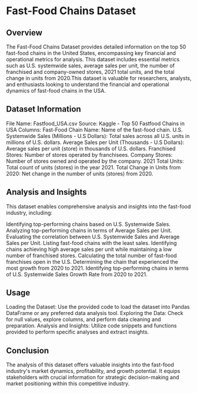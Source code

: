 # Fast-Food Chains Dataset

## Overview

The Fast-Food Chains Dataset provides detailed information on the top 50 fast-food chains in the United States, encompassing key financial and operational metrics for analysis. This dataset includes essential metrics such as U.S. systemwide sales, average sales per unit, the number of franchised and company-owned stores, 2021 total units, and the total change in units from 2020.This dataset is valuable for researchers, analysts, and enthusiasts looking to understand the financial and operational dynamics of fast-food chains in the USA.

## Dataset Information
File Name: Fastfood_USA.csv
Source: Kaggle - Top 50 Fastfood Chains in USA
Columns:
Fast-Food Chain Name: Name of the fast-food chain.
U.S. Systemwide Sales (Millions - U.S Dollars): Total sales across all U.S. units in millions of U.S. dollars.
Average Sales per Unit (Thousands - U.S Dollars): Average sales per unit (store) in thousands of U.S. dollars.
Franchised Stores: Number of stores operated by franchisees.
Company Stores: Number of stores owned and operated by the company.
2021 Total Units: Total count of units (stores) in the year 2021.
Total Change in Units from 2020: Net change in the number of units (stores) from 2020.

## Analysis and Insights
This dataset enables comprehensive analysis and insights into the fast-food industry, including:

Identifying top-performing chains based on U.S. Systemwide Sales.
Analyzing top-performing chains in terms of Average Sales per Unit.
Evaluating the correlation between U.S. Systemwide Sales and Average Sales per Unit.
Listing fast-food chains with the least sales.
Identifying chains achieving high average sales per unit while maintaining a low number of franchised stores.
Calculating the total number of fast-food franchises open in the U.S.
Determining the chain that experienced the most growth from 2020 to 2021.
Identifying top-performing chains in terms of U.S. Systemwide Sales Growth Rate from 2020 to 2021.

## Usage
Loading the Dataset:
Use the provided code to load the dataset into Pandas DataFrame or any preferred data analysis tool.
Exploring the Data:
Check for null values, explore columns, and perform data cleaning and preparation.
Analysis and Insights:
Utilize code snippets and functions provided to perform specific analyses and extract insights.

## Conclusion
The analysis of this dataset offers valuable insights into the fast-food industry's market dynamics, profitability, and growth potential. It equips stakeholders with crucial information for strategic decision-making and market positioning within this competitive industry.

